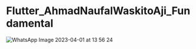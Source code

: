 # Flutter_AhmadNaufalWaskitoAji_Fundamental
![WhatsApp Image 2023-04-01 at 13 56 24](https://user-images.githubusercontent.com/103801959/229270897-630e4f03-4f85-427d-8823-06e050ff5a8e.jpg)
